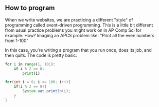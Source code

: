 ## How to program

When we write websites, we are practicing a different "style" of programming called event-driven programming. This is a little bit different from usual practice problems you might work on in AP Comp Sci for example. How? Imaging an APCS problem like: "Print all the even numbers from 1-100"

In this case, you're writing a program that you run once, does its job, and then quits. The code is pretty basic:

```python Python
for i in range(1, 101):
    if i % 2 == 0:
        print(i)
```

```java Java
for(int i = 0; i <= 100; i++){
    if(i % 2 == 0){
        System.out.println(i);
    }
}
```
